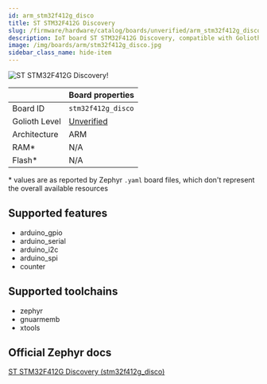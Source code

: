 ```yaml
---
id: arm_stm32f412g_disco
title: ST STM32F412G Discovery
slug: /firmware/hardware/catalog/boards/unverified/arm_stm32f412g_disco
description: IoT board ST STM32F412G Discovery, compatible with Golioth at unverified level.
image: /img/boards/arm/stm32f412g_disco.jpg
sidebar_class_name: hide-item
---
```


[//]: # (This is an auto-generated file, do not edit! Changes to it will be lost upon re-generation)

![ST STM32F412G Discovery!](/img/boards/arm/stm32f412g_disco.jpg "ST STM32F412G Discovery")

|                | Board properties     |
| -------------  | -------------------- |
| Board ID       | `stm32f412g_disco` |
| Golioth Level  | [Unverified](/firmware/hardware#unverified-boards) |
| Architecture   | ARM |
| RAM*           | N/A |
| Flash*         | N/A |

\* values are as reported by Zephyr `.yaml` board files, which don't represent the overall available resources



## Supported features

* arduino_gpio
* arduino_serial
* arduino_i2c
* arduino_spi
* counter

## Supported toolchains

* zephyr
* gnuarmemb
* xtools

## Official Zephyr docs

[ST STM32F412G Discovery (stm32f412g_disco)](https://docs.zephyrproject.org/latest/boards/arm/stm32f412g_disco/doc/index.html)
